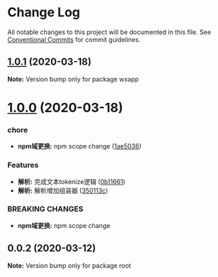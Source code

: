 # Change Log

All notable changes to this project will be documented in this file.
See [Conventional Commits](https://conventionalcommits.org) for commit guidelines.

## [1.0.1](https://github.com/SmileSmith/wxml-parser/compare/v1.0.0...v1.0.1) (2020-03-18)

**Note:** Version bump only for package wxapp





# [1.0.0](https://github.com/SmileSmith/wxml-parser/compare/v0.0.2...v1.0.0) (2020-03-18)


### chore

* **npm域更换:** npm scope change ([1ae5036](https://github.com/SmileSmith/wxml-parser/commit/1ae5036b1dabfc6284dad5e5c48b33c12f64c43e))


### Features

* **解析:** 完成文本tokenize逻辑 ([0b11661](https://github.com/SmileSmith/wxml-parser/commit/0b11661acc5b61b59b8e480ae5083320f50d013a))
* **解析:** 解析增加组装器 ([350113c](https://github.com/SmileSmith/wxml-parser/commit/350113c2ac21b1a1efa97e78346c1f1bd97f599f))


### BREAKING CHANGES

* **npm域更换:** npm scope change





## 0.0.2 (2020-03-12)

**Note:** Version bump only for package root
